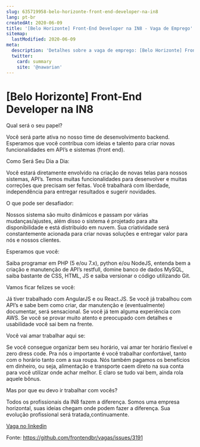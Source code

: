 ```yaml
---
slug: 635719958-belo-horizonte-front-end-developer-na-in8
lang: pt-br
createdAt: 2020-06-09
title: '[Belo Horizonte] Front-End Developer na IN8 - Vaga de Emprego'
sitemap:
  lastModified: 2020-06-09
meta:
  description: 'Detalhes sobre a vaga de emprego: [Belo Horizonte] Front-End Developer na IN8'
  twitter:
    card: summary
    site: '@nawarian'
---
```


# [Belo Horizonte] Front-End Developer na IN8



Qual será o seu papel?


Você será parte ativa no nosso time de desenvolvimento backend. Esperamos que você contribua com ideias e talento para criar novas funcionalidades em API’s e sistemas (front end).


Como Será Seu Dia a Dia:


Você estará diretamente envolvido na criação de novas telas para nossos sistemas, API’s. Temos muitas funcionalidades para desenvolver e muitas correções que precisam ser feitas. Você trabalhará com liberdade, independência para entregar resultados e sugerir novidades.

O que pode ser desafiador:


Nossos sistema são muito dinâmicos e passam por várias mudanças/ajustes, além disso o sistema é projetado para alta disponibilidade e está distribuído em nuvem. Sua criatividade será constantemente acionada para criar novas soluções e entregar valor para nós e nossos clientes.


Esperamos que você:


Saiba programar em PHP (5 e/ou 7.x), python e/ou NodeJS, entenda bem a criação e manutenção de API’s restfull, domine banco de dados MySQL, saiba bastante de CSS, HTML, JS e saiba versionar o código utilizando Git.


Vamos ficar felizes se você:


Já tiver trabalhado com AngularJS e ou React.JS. Se você já trabalhou com API’s e sabe bem como criar, dar manutenção e (eventualmente) documentar, será sensacional. Se você já tem alguma experiência com AWS. Se você se provar muito atento e preocupado com detalhes e usabilidade você sai bem na frente.


Você vai amar trabalhar aqui se:


Se você consegue organizar bem seu horário, vai amar ter horário flexível e zero dress code. Pra nós o importante é você trabalhar confortável, tanto com o horário tanto com a sua roupa. Nós também pagamos os benefícios em dinheiro, ou seja, alimentação e transporte caem direto na sua conta para você utilizar onde achar melhor. E claro se tudo vai bem, ainda rola aquele bônus.


Mas por que eu devo ir trabalhar com vocês?


Todos os profissionais da IN8 fazem a diferença. Somos uma empresa horizontal, suas ideias chegam onde podem fazer a diferença. Sua evolução profissional será tratada,continuamente.



[Vaga no linkedin](https://www.linkedin.com/jobs/cap/view/1837108338/?pathWildcard=1837108338&trk=mcm)

Fonte: https://github.com/frontendbr/vagas/issues/3191